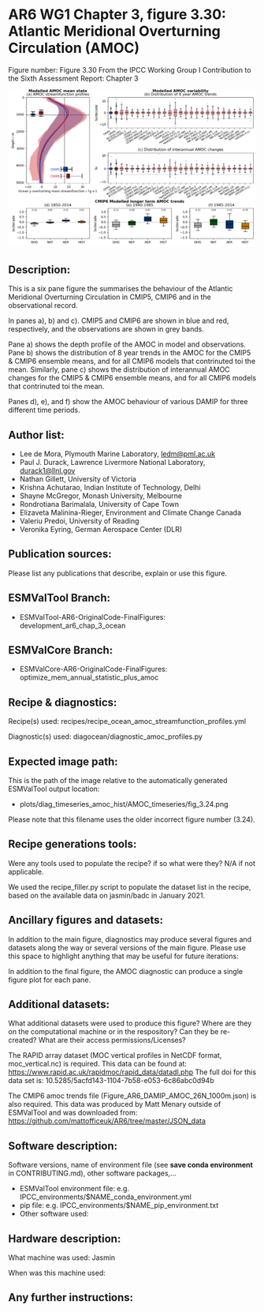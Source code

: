 AR6 WG1 Chapter 3, figure 3.30: Atlantic Meridional Overturning Circulation (AMOC)
=================================================================================

Figure number: Figure 3.30
From the IPCC Working Group I Contribution to the Sixth Assessment Report: Chapter 3

![AR6 WG1 Chap3 Figure 3.30 Atlantic Meridional Overturning Circulation (AMOC)](../images/ar6_wg1_chap3_fig3_30_amoc.png?raw=true)


Description:
------------
This is a six pane figure the summarises the behaviour of the
Atlantic Meridional Overturning Circulation in CMIP5, CMIP6 and in the
observational record.

In panes a), b) and c). CMIP5 and CMIP6 are shown in blue and red, respectively,
and the observations are shown in grey bands.

Pane a) shows the depth profile of the AMOC in model and observations.
Pane b) shows the distribution of 8 year trends in the AMOC for the CMIP5 & CMIP6
ensemble means, and for all CMIP6  models that contrinuted toi the mean.
Similarly, pane c) shows the distribution of interannual AMOC changes for the CMIP5 & CMIP6
ensemble means, and for all CMIP6  models that contrinuted toi the mean.

Panes d), e), and f) show the AMOC behaviour of various DAMIP for three different
time periods.


Author list:
------------
- Lee de Mora, Plymouth Marine Laboratory, ledm@pml.ac.uk
- Paul J. Durack, Lawrence Livermore National Laboratory,  durack1@llnl.gov
- Nathan Gillett, University of Victoria
- Krishna Achutarao, Indian Institute of Technology, Delhi
- Shayne McGregor, Monash University, Melbourne
- Rondrotiana Barimalala, University of Cape Town
- Elizaveta Malinina-Rieger, Environment and Climate Change Canada
- Valeriu Predoi, University of Reading
- Veronika Eyring, German Aerospace Center (DLR)


Publication sources:
--------------------
Please list any publications that describe, explain or use this figure.


ESMValTool Branch:
------------------
- ESMValTool-AR6-OriginalCode-FinalFigures: development_ar6_chap_3_ocean


ESMValCore Branch:
------------------
- ESMValCore-AR6-OriginalCode-FinalFigures: optimize_mem_annual_statistic_plus_amoc


Recipe & diagnostics:
---------------------
Recipe(s) used: recipes/recipe_ocean_amoc_streamfunction_profiles.yml

Diagnostic(s) used: diagocean/diagnostic_amoc_profiles.py


Expected image path:
--------------------
This is the path of the image relative to the automatically generated ESMValTool output location:
- plots/diag_timeseries_amoc_hist/AMOC_timeseries/fig_3.24.png

Please note that this filename uses the older incorrect figure number (3.24).


Recipe generations tools:
-------------------------
Were any tools used to populate the recipe? if so what were they? N/A if not applicable.

We used the recipe_filler.py script to populate the dataset list in the recipe,
based on the available data on jasmin/badc in January 2021.


Ancillary figures and datasets:
-------------------------------
In addition to the main figure, diagnostics may produce several figures and datasets
along the way or several versions of the main figure.
Please use this space to highlight anything that may be useful for future iterations:


In addition to the final figure, the AMOC diagnostic can produce a single figure plot for each pane.


Additional datasets:
--------------------
What additional datasets were used to produce this figure?
Where are they on the computational machine or in the respository?
Can they be re-created?
What are their access permissions/Licenses?

The RAPID array dataset (MOC vertical profiles in NetCDF format, moc_vertical.nc) is required.
This data can be found at:  https://www.rapid.ac.uk/rapidmoc/rapid_data/datadl.php
The full doi for this data set is: 10.5285/5acfd143-1104-7b58-e053-6c86abc0d94b

The CMIP6 amoc trends file (Figure_AR6_DAMIP_AMOC_26N_1000m.json) is also required.
This data was produced by Matt Menary outside of ESMValTool
and was downloaded from: https://github.com/mattofficeuk/AR6/tree/master/JSON_data



Software description:
---------------------
Software versions, name of environment file (see **save conda environment** in CONTRIBUTING.md), other software packages,…
- ESMValTool environment file: e.g. IPCC_environments/$NAME_conda_environment.yml
- pip file: e.g. IPCC_environments/$NAME_pip_environment.txt
- Other software used:


Hardware description:
---------------------
What machine was used: Jasmin

When was this machine used:


Any further instructions:
-------------------------
